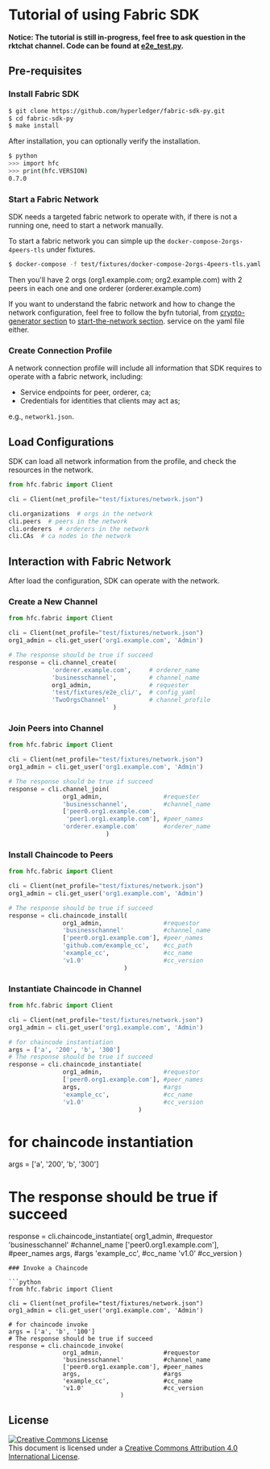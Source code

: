 # Tutorial of using Fabric SDK

**Notice: The tutorial is still in-progress, feel free to ask question in the rktchat channel. Code can be found at [e2e_test.py](test/integration/e2e_test.py).**


## Pre-requisites

### Install Fabric SDK

```bash
$ git clone https://github.com/hyperledger/fabric-sdk-py.git
$ cd fabric-sdk-py
$ make install
```

After installation, you can optionally verify the installation.

```bash
$ python
>>> import hfc
>>> print(hfc.VERSION)
0.7.0
```

### Start a Fabric Network

SDK needs a targeted fabric network to operate with, if there is not a running one, need to start a network manually.

To start a fabric network you can simple up the `docker-compose-2orgs-4peers-tls` under fixtures.

```bash
$ docker-compose -f test/fixtures/docker-compose-2orgs-4peers-tls.yaml up
```

Then you'll have 2 orgs (org1.example.com; org2.example.com) with 2 peers in each one and one orderer (orderer.example.com)

If you want to understand the fabric network and how to change the network configuration, feel free to follow the byfn tutorial, from [crypto-generator section](http://hyperledger-fabric.readthedocs.io/en/release/build_network.html#crypto-generator) to [start-the-network section](http://hyperledger-fabric.readthedocs.io/en/release/build_network.html#start-the-network).
service on the yaml file either.

### Create Connection Profile

A network connection profile will include all information that SDK requires to operate with a fabric network, including:

* Service endpoints for peer, orderer, ca;
* Credentials for identities that clients may act as;

e.g., `network1.json`.

## Load Configurations

SDK can load all network information from the profile, and check the resources in the network.

```python
from hfc.fabric import Client

cli = Client(net_profile="test/fixtures/network.json")

cli.organizations  # orgs in the network
cli.peers  # peers in the network
cli.orderers  # orderers in the network
cli.CAs  # ca nodes in the network
```

## Interaction with Fabric Network

After load the configuration, SDK can operate with the network.

### Create a New Channel

```python
from hfc.fabric import Client

cli = Client(net_profile="test/fixtures/network.json")
org1_admin = cli.get_user('org1.example.com', 'Admin')

# The response should be true if succeed
response = cli.channel_create(
            'orderer.example.com',     # orderer_name
            'businesschannel',         # channel_name
            org1_admin,                # requester
            'test/fixtures/e2e_cli/',  # config_yaml
            'TwoOrgsChannel'           # channel_profile
                             )
```

### Join Peers into Channel

```python
from hfc.fabric import Client

cli = Client(net_profile="test/fixtures/network.json")
org1_admin = cli.get_user('org1.example.com', 'Admin')

# The response should be true if succeed
response = cli.channel_join(
               org1_admin,                 #requester
               'businesschannel',          #channel_name
               ['peer0.org1.example.com',
                'peer1.org1.example.com'], #peer_names
               'orderer.example.com'       #orderer_name
                           )
```

### Install Chaincode to Peers

```python
from hfc.fabric import Client

cli = Client(net_profile="test/fixtures/network.json")
org1_admin = cli.get_user('org1.example.com', 'Admin')

# The response should be true if succeed
response = cli.chaincode_install(
               org1_admin,                 #requestor
               'businesschannel'           #channel_name
               ['peer0.org1.example.com'], #peer_names
               'github.com/example_cc',    #cc_path
               'example_cc',               #cc_name
               'v1.0'                      #cc_version
                                )
```

### Instantiate Chaincode in Channel

```python
from hfc.fabric import Client

cli = Client(net_profile="test/fixtures/network.json")
org1_admin = cli.get_user('org1.example.com', 'Admin')

# for chaincode instantiation
args = ['a', '200', 'b', '300']
# The response should be true if succeed
response = cli.chaincode_instantiate(
               org1_admin,                 #requestor
               ['peer0.org1.example.com'], #peer_names
               args,                       #args
               'example_cc',               #cc_name
               'v1.0'                      #cc_version
                                    )
```

# for chaincode instantiation
args = ['a', '200', 'b', '300']
# The response should be true if succeed
response = cli.chaincode_instantiate(
               org1_admin,                 #requestor
               'businesschannel'           #channel_name
               ['peer0.org1.example.com'], #peer_names
               args,                       #args
               'example_cc',               #cc_name
               'v1.0'                      #cc_version
                                    )
```
### Invoke a Chaincode

```python
from hfc.fabric import Client

cli = Client(net_profile="test/fixtures/network.json")
org1_admin = cli.get_user('org1.example.com', 'Admin')

# for chaincode invoke
args = ['a', 'b', '100']
# The response should be true if succeed
response = cli.chaincode_invoke(
               org1_admin,                 #requestor
               'businesschannel'           #channel_name
               ['peer0.org1.example.com'], #peer_names
               args,                       #args
               'example_cc',               #cc_name
               'v1.0'                      #cc_version
                               )
```


## License <a name="license"></a>

<a rel="license" href="http://creativecommons.org/licenses/by/4.0/"><img alt="Creative Commons License" style="border-width:0" src="https://i.creativecommons.org/l/by/4.0/88x31.png" /></a><br />This document is licensed under a <a rel="license" href="http://creativecommons.org/licenses/by/4.0/">Creative Commons Attribution 4.0 International License</a>.

